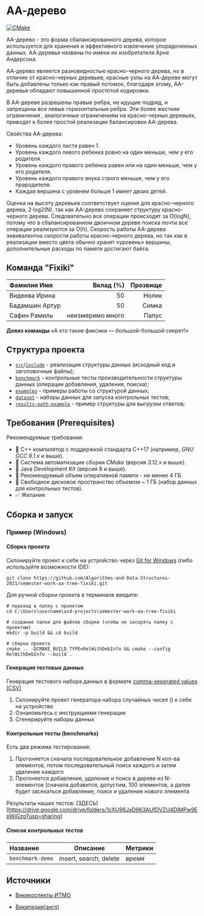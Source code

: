 # АА-дерево

[![CMake](https://github.com/Algorithms-and-Data-Structures-2021/semester-work-aa-tree-fixiki/actions/workflows/cmake.yml/badge.svg)](https://github.com/Algorithms-and-Data-Structures-2021/semester-work-aa-tree-fixiki/actions/workflows/cmake.yml)

AA-дерево  - это форма сбалансированного дерева, которое используется для хранения и эффективного извлечение упорядоченных данных. АА-деревья названы по имени их изобретателя Арне Андерсона.​

АА-дерево является разновидностью красно-черного дерева, но в отличие от красно-черных деревьев, красные узлы на АА-дереве могут быть добавлены только как правый потомок, благодаря этому, АА-деревья обладают повышенной простотой кодировки.

В AA-дереве разрешены правые ребра, не идущие подряд, и запрещены все левые горизонтальные ребра. Эти более жесткие ограничения , аналогичные ограничениям на красно-черных деревьях, приводят к более простой реализации балансировки AA-дерева.

Свойства АА-дерева:
- Уровень каждого листа равен 1.
- Уровень каждого левого ребенка ровно на один меньше, чем у его родителя.
- Уровень каждого правого ребенка равен или на один меньше, чем у его родителя.
- Уровень каждого правого внука строго меньше, чем у его прародителя.
- Каждая вершина с уровнем больше 1 имеет двоих детей.

Оценка на высоту деревьев соответствует оценке для красно-черного дерева, 2⋅log2(N), так как AA-дерево сохраняет структуру красно-черного дерева. Следовательно все операции происходят за O(logN), потому что в сбалансированном двоичном дереве поиска почти все операции реализуются за O(h). Скорость работы AA-дерева эквивалентна скорости работы красно-черного дерева, но так как в реализации вместо цвета обычно хранят «уровень» вершины, дополнительные расходы по памяти достигают байта.

## Команда "Fixiki"

| Фамилия Имя    | Вклад (%) | Прозвище              |
| :---           |   ---:    |  ---:                 |
| Видеева Ирина  | 50        |  Нолик                |
| Бадамшин Артур | 50        |  Симка                |
| Сафин Рамиль   | неизмеримо много        |  Папус                |

**Девиз команды**
«А кто такие фиксики — большой-большой секрет!»

## Структура проекта

- [`src`](src)/[`include`](include) - реализация структуры данных (исходный код и заголовочные файлы);
- [`benchmark`](benchmark) - контрольные тесты производительности структуры данных (операции добавления, удаления,
  поиска);
- [`examples`](examples) - примеры работы со структурой данных;
- [`dataset`](dataset) - наборы данных для запуска контрольных тестов;
- [`results-path-example`](results-path-example) - пример структуры для выгрузки ответов;

## Требования (Prerequisites)

Рекомендуемые требования:

- :black_square_button: С++ компилятор c поддержкой стандарта C++17 (например, _GNU GCC 8.1.x_ и выше).
- :black_square_button: Система автоматизации сборки _CMake_ (версия _3.12.x_ и выше).
- :black_square_button: Java Development Kit (версия 8 и выше).
- :black_square_button: Рекомендуемый объем оперативной памяти - не менее 4 ГБ.
- :black_square_button: Свободное дисковое пространство объемом ~ 1 ГБ (набор данных для контрольных тестов).
- :white_check_mark: Желание

## Сборка и запуск

### Пример (Windows)

#### Сборка проекта

Склонируйте проект к себе на устройство через [Git for Windows](https://gitforwindows.org/) (либо используйте
возможности IDE):

```shell
git clone https://github.com/Algorithms-and-Data-Structures-2021/semester-work-aa-tree-fixiki.git
```

Для ручной сборки проекта в терминале введите:

```shell
# переход в папку с проектом
cd C:\Users\username\asd-projects\semester-work-aa-tree-fixiki

# создание папки для файлов сборки (чтобы не засорять папку с проектом) 
mkdir -p build && cd build 

# сборка проекта
cmake .. -DCMAKE_BUILD_TYPE=RelWithDebInfo && cmake --config RelWithDebInfo --build . 
```

#### Генерация тестовых данных

Генерация тестового набора данных в
формате [comma-seperated values (CSV)](https://en.wikipedia.org/wiki/Comma-separated_values)

1) Склонируйте проект генератора набора случайных чисел () к себе на устройство 
2) Ознакомьтесь с инструкциями генерации
3) Сгенерируйте наборы данных

#### Контрольные тесты (benchmarks)

Есть два режима тестирования:
1) Прогоняется сначала последовательное добавление N кол-ва элементов, потом последовательный поиск каждого и затем удаление каждого
2) Прогоняется добавление, удаление и поиск в дереве из N-элементов (сначала добавится, допустим, 100 элементов, а далее будет засекаться добавление, поиск и удаление нового элемента

Результаты наших тестов:
(ЗДЕСЬ)[https://drive.google.com/drive/folders/1cXU96JxD963AUfDVZU4DiMPw9EpWiGzg?usp=sharing]

##### Список контрольных тестов

| Название                  | Описание                                | Метрики         |
| :---                      | ---                                     | :---            |
| `benchmark-demo` | insert, search, delete                  | _время_         |


## Источники
- [Викикоспекты ИТМО](https://neerc.ifmo.ru/wiki/index.php?title=AA-дерево)

- [Википедия(англ)](https://en.wikipedia.org/wiki/AA_tree)
